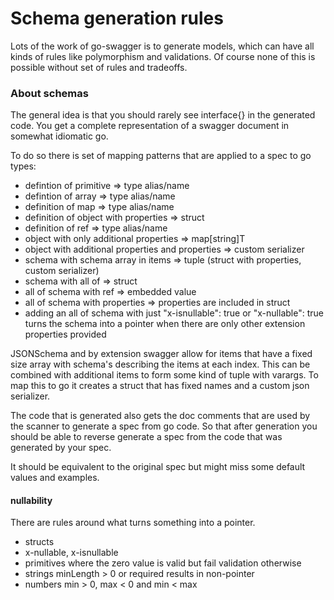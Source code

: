 # Schema generation rules

Lots of the work of go-swagger is to generate models, which can have all kinds of rules like polymorphism and
validations.  Of course none of this is possible without set of rules and tradeoffs.

<!--more-->

### About schemas

The general idea is that you should rarely see interface{} in the generated code.
You get a complete representation of a swagger document in somewhat idiomatic go.

To do so there is set of mapping patterns that are applied to a spec to go types:

* defintion of primitive => type alias/name
* defintion of array => type alias/name
* definition of map => type alias/name
* definition of object with properties => struct
* definition of ref => type alias/name
* object with only additional properties => map[string]T
* object with additional properties and properties => custom serializer
* schema with schema array in items => tuple (struct with properties, custom serializer)
* schema with all of => struct
* all of schema with ref => embedded value
* all of schema with properties => properties are included in struct
* adding an all of schema with just "x-isnullable": true or "x-nullable": true turns
the schema into a pointer when there are only other extension properties provided

JSONSchema and by extension swagger allow for items that have a fixed size array
with schema's describing the items at each index. This can be combined with additional items
to form some kind of tuple with varargs.
To map this to go it creates a struct that has fixed names and a custom json serializer.

The code that is generated also gets the doc comments that are used by the scanner
to generate a spec from go code. So that after generation you should be able to reverse
generate a spec from the code that was generated by your spec.

It should be equivalent to the original spec but might miss some default values and examples.

#### nullability

There are rules around what turns something into a pointer.

* structs
* x-nullable, x-isnullable
* primitives where the zero value is valid but fail validation otherwise
* strings minLength > 0 or required results in non-pointer
* numbers min > 0, max < 0 and min < max

